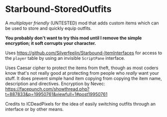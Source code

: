 # Starbound-StoredOutfits
A *multiplayer friendly* (UNTESTED) mod that adds custom items which can be used to store and quickly equip outfits.

**You probably don't want to try this mod until I remove the simple encryption; it soft corrupts your character.**

Uses https://github.com/Silverfeelin/Starbound-ItemInterfaces for access to the `player` table by using an invisible `ScriptPane` interface.

Uses Caesar cipher to protect the items from theft, though as most coders know that's not really good at protecting from people who *really* want your stuff. It does prevent simple hand item copying from copying the item name, description and directives.
Encryption by Nevec: https://facepunch.com/showthread.php?t=887833&p=19950761&viewfull=1#post19950761

Credits to ICDeadPixels for the idea of easily switching outfits through an interface or by other means.
